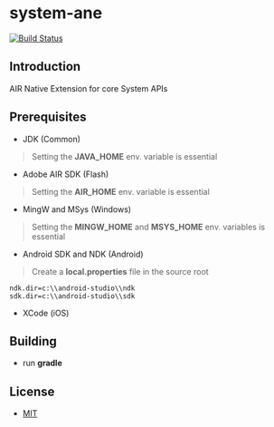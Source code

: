 system-ane
==========

[![Build Status](https://travis-ci.org/ane-community/system-ane.png?branch=master)](https://travis-ci.org/ane-community/system-ane)

## Introduction

AIR Native Extension for core System APIs

## Prerequisites

* JDK (Common)

> Setting the **JAVA_HOME** env. variable is essential

* Adobe AIR SDK (Flash)

> Setting the **AIR_HOME** env. variable is essential

* MingW and MSys (Windows)

> Setting the **MINGW_HOME** and **MSYS_HOME** env. variables is essential

* Android SDK and NDK (Android)

> Create a **local.properties** file in the source root

    ndk.dir=c:\\android-studio\\ndk
    sdk.dir=c:\\android-studio\\sdk

* XCode (iOS)

## Building

* run **gradle**

## License

* [MIT](http://opensource.org/licenses/MIT)
